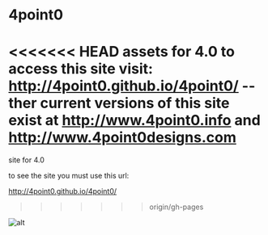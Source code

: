 # 4point0
<<<<<<< HEAD
assets for 4.0 
to access this site visit: http://4point0.github.io/4point0/
-- ther current versions of this site exist at http://www.4point0.info and http://www.4point0designs.com
=======
site for 4.0 

to see the site you must use this url: 

http://4point0.github.io/4point0/
>>>>>>> origin/gh-pages


![alt](http://4point0.github.io/4point0/img/screenshot.png)
